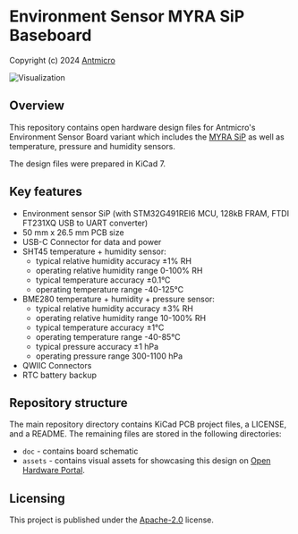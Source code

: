 # Environment Sensor MYRA SiP Baseboard
Copyright (c) 2024 [Antmicro](https://www.antmicro.com/)

![Visualization](asssets/previews/rightT.png)

## Overview

This repository contains open hardware design files for Antmicro's Environment Sensor Board variant which includes the [MYRA SiP](https://github.com/antmicro/myra-sip) as well as temperature, pressure and humidity sensors.

The design files were prepared in KiCad 7.

## Key features

* Environment sensor SiP (with STM32G491REI6 MCU, 128kB FRAM, FTDI FT231XQ USB to UART converter)
* 50 mm x 26.5 mm PCB size
* USB-C Connector for data and power
* SHT45 temperature + humidity sensor:
	* typical relative humidity accuracy ±1% RH
	* operating relative humidity range 0-100% RH
	* typical temperature accuracy ±0.1°C
	* operating temperature range -40-125°C
* BME280 temperature + humidity + pressure sensor:
	* typical relative humidity accuracy ±3% RH
	* operating relative humidity range 10-100% RH
	* typical temperature accuracy ±1°C
	* operating temperature range -40-85°C
	* typical pressure accuracy ±1 hPa
	* operating pressure range 300-1100 hPa
* QWIIC Connectors
* RTC battery backup

## Repository structure

The main repository directory contains KiCad PCB project files, a LICENSE, and a README.
The remaining files are stored in the following directories:

* `doc` - contains board schematic
* `assets` - contains visual assets for showcasing this design on [Open Hardware Portal](https://openhardware.antmicro.com/boards/environment-sensor-sip-baseboard/?tab=features&view=top-ortho).

## Licensing
This project is published under the [Apache-2.0](https://github.com/antmicro/environment-sensor-sip-baseboard//blob/main/LICENSE) license.

